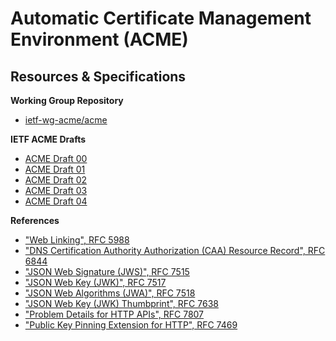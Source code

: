# Automatic Certificate Management Environment (ACME)

## Resources & Specifications

**Working Group Repository**

- [ietf-wg-acme/acme](https://github.com/ietf-wg-acme/acme)

**IETF ACME Drafts**

- [ACME Draft 00](https://tools.ietf.org/html/draft-ietf-acme-acme-00)
- [ACME Draft 01](https://tools.ietf.org/html/draft-ietf-acme-acme-01)
- [ACME Draft 02](https://tools.ietf.org/html/draft-ietf-acme-acme-02)
- [ACME Draft 03](https://tools.ietf.org/html/draft-ietf-acme-acme-03)
- [ACME Draft 04](https://tools.ietf.org/html/draft-ietf-acme-acme-04)

**References**

- ["Web Linking", RFC 5988](https://tools.ietf.org/html/rfc5988)
- ["DNS Certification Authority Authorization (CAA) Resource Record", RFC 6844](https://tools.ietf.org/html/rfc6844)
- ["JSON Web Signature (JWS)", RFC 7515](https://tools.ietf.org/html/rfc7515)
- ["JSON Web Key (JWK)", RFC 7517](https://tools.ietf.org/html/rfc7517)
- ["JSON Web Algorithms (JWA)", RFC 7518](https://tools.ietf.org/html/rfc7518)
- ["JSON Web Key (JWK) Thumbprint", RFC 7638](https://tools.ietf.org/html/rfc7638)
- ["Problem Details for HTTP APIs", RFC 7807](https://tools.ietf.org/html/rfc7807)
- ["Public Key Pinning Extension for HTTP", RFC 7469](https://tools.ietf.org/html/rfc7469)
